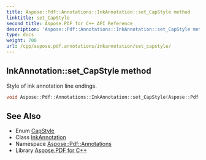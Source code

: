 ```yaml
---
title: Aspose::Pdf::Annotations::InkAnnotation::set_CapStyle method
linktitle: set_CapStyle
second_title: Aspose.PDF for C++ API Reference
description: 'Aspose::Pdf::Annotations::InkAnnotation::set_CapStyle method. Style of ink annotation line endings in C++.'
type: docs
weight: 700
url: /cpp/aspose.pdf.annotations/inkannotation/set_capstyle/
---
```

## InkAnnotation::set_CapStyle method


Style of ink annotation line endings.

```cpp
void Aspose::Pdf::Annotations::InkAnnotation::set_CapStyle(Aspose::Pdf::Annotations::CapStyle value)
```

## See Also

* Enum [CapStyle](../../capstyle/)
* Class [InkAnnotation](../)
* Namespace [Aspose::Pdf::Annotations](../../)
* Library [Aspose.PDF for C++](../../../)
